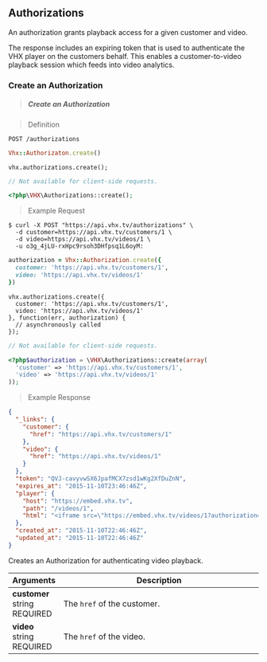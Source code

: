 <!-- ___COLLECTIONS____________________________ -->
<h2 class="is-api head-3 margin-top-large margin-bottom-medium" id="authorizations">Authorizations</h2>

<section class="text-2 contain">
  <p>An authorization grants playback access for a given customer and video.</p>
  <p>The response includes an expiring token that is used to authenticate the VHX player on the customers behalf. This enables a customer-to-video playback session which feeds into video analytics.</p>
</section>

<h3 class="text-2 head-4 text--navy text--bold is-api margin-top-large margin-bottom-medium" id="authorizations-create">Create an Authorization</h3>

> <h5 class="head-5 text--white margin-bottom-medium">Create an Authorization</h5>

> Definition

```shell
POST /authorizations
```

```ruby
Vhx::Authorizaton.create()
```

```node
vhx.authorizations.create();
```

```javascript
// Not available for client-side requests.
```

```php
<?php\VHX\Authorizations::create();
```

> Example Request

```shell
$ curl -X POST "https://api.vhx.tv/authorizations" \
  -d customer=https://api.vhx.tv/customers/1 \
  -d video=https://api.vhx.tv/videos/1 \
  -u o3g_4jLU-rxHpc9rsoh3DHfpsq1L6oyM:
```

```ruby
authorization = Vhx::Authorization.create({
  customer: 'https://api.vhx.tv/customers/1',
  video: 'https://api.vhx.tv/videos/1'
})
```

```node
vhx.authorizations.create({
  customer: 'https://api.vhx.tv/customers/1',
  video: 'https://api.vhx.tv/videos/1'
}, function(err, authorization) {
  // asynchronously called
});
```

```javascript
// Not available for client-side requests.
```

```php
<?php$authorization = \VHX\Authorizations::create(array(
  'customer' => 'https://api.vhx.tv/customers/1',
  'video' => 'https://api.vhx.tv/videos/1'
));
```


> Example Response

```json
{
  "_links": {
    "customer": {
      "href": "https://api.vhx.tv/customers/1"
    },
    "video": {
      "href": "https://api.vhx.tv/videos/1"
    }
  },
  "token": "QVJ-cavyvwSX6JpafMCX7zsd1wKg2XfDuZnN",
  "expires_at": "2015-11-10T23:46:46Z",
  "player": {
    "host": "https://embed.vhx.tv",
    "path": "/videos/1",
    "html": "<iframe src=\"https://embed.vhx.tv/videos/1?authorization=QVJ-cavyvwSX6JpafMCX7zsd1wKg2XfDuZnN\" width=\"640\" height=\"360\" frameborder=\"0\" webkitAllowFullScreen mozallowfullscreen allowFullScreen></iframe>"
  },
  "created_at": "2015-11-10T22:46:46Z",
  "updated_at": "2015-11-10T22:46:46Z"
}
```

<section class="text-2 contain">
  <p>Creates an Authorization for authenticating video playback.</p>
</section>

<table>
  <thead>
    <tr class="text-2">
      <th class="padding-medium nowrap">Arguments</th>
      <th class="padding-medium" width="100%">Description</th>
    </tr>
  </thead>

  <tbody>
    <tr class="text-2 border-bottom border--light-gray">
      <td>
        <strong class="is-block text--navy">customer</strong>
        <span class="is-block text--transparent text-3">string</span>
        <span class="text--yellow text-3">REQUIRED</span>
      </td>
      <td>The <code>href</code> of the customer.</td>
    </tr>
    <tr class="text-2 border-bottom border--light-gray">
      <td>
        <strong class="is-block text--navy">video</strong>
        <span class="is-block text--transparent text-3">string</span>
        <span class="text--yellow text-3">REQUIRED</span>
      </td>
      <td>The <code>href</code> of the video.</td>
    </tr>
  </tbody>
</table>

